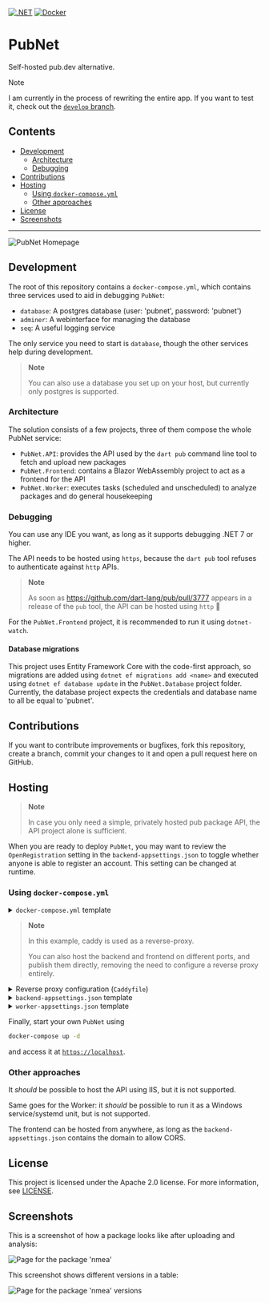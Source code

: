 [![.NET](https://github.com/ricardoboss/PubNet/actions/workflows/dotnet.yml/badge.svg)](https://github.com/ricardoboss/PubNet/actions/workflows/dotnet.yml)
[![Docker](https://github.com/ricardoboss/PubNet/actions/workflows/docker-publish.yml/badge.svg)](https://github.com/ricardoboss/PubNet/actions/workflows/docker-publish.yml)

# PubNet

Self-hosted pub.dev alternative.

> [!NOTE]
> I am currently in the process of rewriting the entire app.
> If you want to test it, check out the [`develop` branch](https://github.com/ricardoboss/PubNet/tree/develop).

## Contents

- [Development](#development)
  - [Architecture](#architecture)
  - [Debugging](#debugging)
- [Contributions](#contributions)
- [Hosting](#hosting)
  - [Using `docker-compose.yml`](#using-docker-composeyml)
  - [Other approaches](#other-approaches)
- [License](#license)
- [Screenshots](#screenshots)

---

![PubNet Homepage](.github/media/homepage.png)

## Development

The root of this repository contains a `docker-compose.yml`, which contains three services used to aid in debugging `PubNet`:

- `database`: A postgres database (user: 'pubnet', password: 'pubnet')
- `adminer`: A webinterface for managing the database
- `seq`: A useful logging service

The only service you need to start is `database`, though the other services help during development.

> **Note**
>
> You can also use a database you set up on your host, but currently only postgres is supported.

### Architecture

The solution consists of a few projects, three of them compose the whole PubNet service:

- `PubNet.API`: provides the API used by the `dart pub` command line tool to fetch and upload new packages
- `PubNet.Frontend`: contains a Blazor WebAssembly project to act as a frontend for the API
- `PubNet.Worker`: executes tasks (scheduled and unscheduled) to analyze packages and do general housekeeping

### Debugging

You can use any IDE you want, as long as it supports debugging .NET 7 or higher.

The API needs to be hosted using `https`, because the `dart pub` tool refuses to authenticate against `http` APIs.

> **Note**
>
> As soon as https://github.com/dart-lang/pub/pull/3777 appears in a release of the `pub` tool, the API can be hosted using `http` 🎉

For the `PubNet.Frontend` project, it is recommended to run it using `dotnet-watch`.

#### Database migrations

This project uses Entity Framework Core with the code-first approach, so migrations are added using `dotnet ef migrations add <name>` and executed using `dotnet ef database update` in the `PubNet.Database` project folder.
Currently, the database project expects the credentials and database name to all be equal to 'pubnet'.

## Contributions

If you want to contribute improvements or bugfixes, fork this repository, create a branch, commit your changes to it and open a pull request here on GitHub.

## Hosting

> **Note**
>
> In case you only need a simple, privately hosted pub package API, the API project alone is sufficient.

When you are ready to deploy `PubNet`, you may want to review the `OpenRegistration` setting in the `backend-appsettings.json` to toggle whether anyone is able to register an account.
This setting can be changed at runtime.

### Using `docker-compose.yml`

<details>
  <summary><code>docker-compose.yml</code> template</summary>

Create a `docker-compose.yml` with the following contents:

```yaml
version: '3.9'

volumes:
  postgres_data:
  pubnet_packages:
  caddy_data:
  caddy_config:

services:
  database:
    image: postgres:latest
    restart: always
    environment:
      POSTGRES_USER: "pubnet"
      POSTGRES_PASSWORD: "pubnet"
    volumes:
      - postgres_data:/var/lib/postgresql/data

  backend:
    image: ghcr.io/ricardoboss/pubnet/api:main
    restart: always
    volumes:
      - "./backend-appsettings.json:/app/appsettings.Production.json"
      - "pubnet_packages:/app/packages"
    depends_on:
      - database
      - caddy

  worker:
    image: ghcr.io/ricardoboss/pubnet/worker:main
    restart: always
    volumes:
      - "./worker-appsettings.json:/app/appsettings.Production.json"
      - "pubnet_packages:/app/packages"
    depends_on:
      - database

  frontend:
    image: ghcr.io/ricardoboss/pubnet/frontend:main
    restart: always
    depends_on:
      - backend
      - caddy

  # you can choose any reverse proxy you want, Caddy is not required
  caddy:
    image: caddy
    restart: always
    volumes:
      - "./Caddyfile:/etc/caddy/Caddyfile"
      - "caddy_data:/data"
      - "caddy_config:/config"
    ports:
      - "80:80"
      - "443:443"
      - "443:443/udp"
```

</details>

> **Note**
>
> In this example, caddy is used as a reverse-proxy.
>
> You can also host the backend and frontend on different ports, and publish them directly, removing the need to configure a reverse proxy entirely.

<details>
  <summary>Reverse proxy configuration (<code>Caddyfile</code>)</summary>

In case you want a reverse proxy, configure it appropriately (in this case using a Caddyfile):

```Caddyfile
*:80, *:443 {
    reverse_proxy /api/* backend:80
    reverse_proxy /* frontend:80
}
```
</details>

<details>
  <summary><code>backend-appsettings.json</code> template</summary>

```json
{
  "AllowedOrigins": [
    "http://localhost"
  ],
  "ConnectionStrings": {
    "PubNet": "Host=database;Database=pubnet;Username=pubnet;Password=pubnet"
  },
  "Jwt": {
    "Issuer": "http://localhost",
    "Audience": "http://localhost",
    "SecretKey": "GenerateASecureKey!"
  },
  "PackageStorage": {
    "Path": "./packages"
  },
  "OpenRegistration": true
}

```

</details>

<details>
  <summary><code>worker-appsettings.json</code> template</summary>

Add a `worker-appsettings.json`:

> You could use the same appsettings for the worker and the backend as their options shouldn't interfere.

```json
{
  "ConnectionStrings": {
    "PubNet": "Host=database;Database=pubnet;Username=pubnet;Password=pubnet"
  },
  "PackageStorage": {
    "Path": "./packages",
    "PendingMaxAge": "00:05:00"
  }
}

```

</details>

Finally, start your own `PubNet` using

```bash
docker-compose up -d
```

and access it at [`https://localhost`](https://localhost).

### Other approaches

It _should_ be possible to host the API using IIS, but it is not supported.

Same goes for the Worker: it _should_ be possible to run it as a Windows service/systemd unit, but is not supported.

The frontend can be hosted from anywhere, as long as the `backend-appsettings.json` contains the domain to allow CORS.

## License

This project is licensed under the Apache 2.0 license. For more information, see [LICENSE](./LICENSE).

## Screenshots

This is a screenshot of how a package looks like after uploading and analysis:

![Page for the package 'nmea'](.github/media/package_nmea.png)

This screenshot shows different versions in a table:

![Page for the package 'nmea' versions](.github/media/package_nmea_versions.png)
